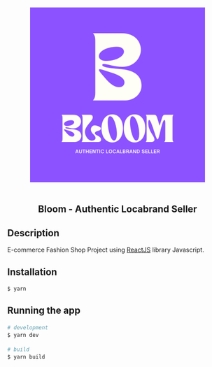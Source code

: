 <p align="center">
  <br>
  <img width="400" src="./src/assets/logo.png" alt="Logo of Fashion Shop">
  <br>
  <br>
</p>

<h2 align='center'>Bloom - Authentic Locabrand Seller</h2>

## Description

E-commerce Fashion Shop Project using
[ReactJS](https://github.com/nestjs/nest) library Javascript.

## Installation

```bash
$ yarn
```

## Running the app

```bash
# development
$ yarn dev

# build
$ yarn build
```
